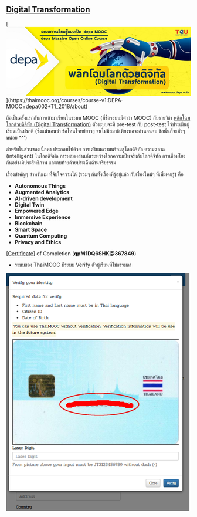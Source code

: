 ﻿## **[Digital Transformation](https://thaimooc.org/courses/course-v1:DEPA-MOOC+depa002+T1_2018/about)**

[![](./img/depa002.jpg "พลิกโฉมโลกด้วยดิจิทัล (Digital Transformation) - https://thaimooc.org/asset-v1:DEPA-MOOC+depa002+T1_2018+type@asset+block@Website_depa_-_Link_MOOC-10.jpg")](https://thaimooc.org/courses/course-v1:DEPA-MOOC+depa002+T1_2018/about)

ถือเป็นครั้งแรกกับการเข้ามาเรียนในระบบ MOOC (ที่ชื่อระบบมีคำว่า MOOC) กับรายวิชา [พลิกโฉมโลกด้วยดิจิทัล (Digital Transformation)](https://thaimooc.org/courses/course-v1:DEPA-MOOC+depa002+T1_2018/about) ตัวระบบจะมี pre-test กับ post-test ไว้ประเมินผู้เรียนเป็นปรกติ (ซึ่งแน่นอนว่า ข้อไหนโจทย์ยาวๆ จนไม่มีสมาธิเพียงพอจะอ่านจนจบ ข้อนั้นก็จะมั่วๆ หน่อย ^^')

สำหรับในส่วนของเนื้อหา ประกอบไปด้วย การเตรียมความพร้อมสู่โลกดิจิทัล ความฉลาด (intelligent) ในโลกดิจิทัล การผสมผสานกันระหว่างโลกความเป็นจริงกับโลกดิจิทัล การเชื่อมโยงกันอย่างมีประสิทธิภาพ และตบท้ายด้วยประเด็นด้านจริยธรรม

เรื่องสำคัญๆ สำหรับผม ที่จับใจความได้ (รวมๆ กันทั้งเรื่องที่รู้อยู่แล้ว กับเรื่องใหม่ๆ ที่เพิ่งเคยรู้) คือ
* **Autonomous Things**
* **Augmented Analytics**
* **AI-driven development**
* **Digital Twin**
* **Empowered Edge**
* **Immersive Experience**
* **Blockchain**
* **Smart Space**
* **Quantum Computing**
* **Privacy and Ethics**

[[Certificate](https://thaimooc.org/edxphp/getcer/725198503f2100d7f3c1bf6c2cbc8ba86024c158)] of Completion (**qpM1DQ6SHK@367849**)

* ระบบของ ThaiMOOC มีระบบ Verify ตัวผู้เรียนที่ไม่ธรรมดา

![](./img/Verification_of_ThaiMOOC.png)